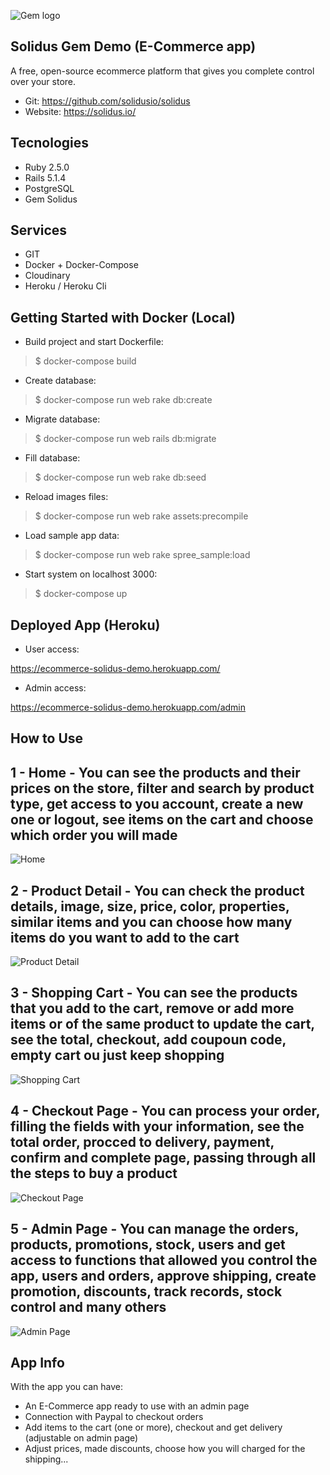 
![Gem logo](https://raw.githubusercontent.com/klever0316/ecommerce-demo/656cf03aebf344741fbed4e9dd27768a93beb4b3/public/readme_images/logo.svg)
 
## Solidus Gem Demo (E-Commerce app)
 
A free, open-source ecommerce platform that gives you complete control over your store.

* Git: https://github.com/solidusio/solidus
* Website: https://solidus.io/

## Tecnologies
 
* Ruby 2.5.0
* Rails 5.1.4
* PostgreSQL
* Gem Solidus
 
## Services
 
* GIT
* Docker + Docker-Compose
* Cloudinary
* Heroku / Heroku Cli
 
## Getting Started with Docker (Local)
 
* Build project and start Dockerfile:
>    $ docker-compose build
* Create database:
>    $ docker-compose run web rake db:create
* Migrate database:
>    $ docker-compose run web rails db:migrate
* Fill database:
>    $ docker-compose run web rake db:seed
* Reload images files:
>    $ docker-compose run web rake assets:precompile
* Load sample app data:
>    $ docker-compose run web rake spree_sample:load
* Start system on localhost 3000:
>    $ docker-compose up

## Deployed App (Heroku)

* User access:

https://ecommerce-solidus-demo.herokuapp.com/

* Admin access:

https://ecommerce-solidus-demo.herokuapp.com/admin

## How to Use
 
## 1 - Home - You can see the products and their prices on the store, filter and search by product type, get access to you account, create a new one or logout, see items on the cart and choose which order you will made
![Home](https://raw.githubusercontent.com/klever0316/ecommerce-demo/master/public/readme_images/home.png)

## 2 - Product Detail - You can check the product details, image, size, price, color, properties, similar items and you can choose how many items do you want to add to the cart
![Product Detail](https://raw.githubusercontent.com/klever0316/ecommerce-demo/master/public/readme_images/product-detail.png)

## 3 - Shopping Cart - You can see the products that you add to the cart, remove or add more items or of the same product to update the cart, see the total, checkout, add coupoun code, empty cart ou just keep shopping
![Shopping Cart](https://raw.githubusercontent.com/klever0316/ecommerce-demo/master/public/readme_images/shopping-cart.png)

## 4 - Checkout Page - You can process your order, filling the fields with your information, see the total order, procced to delivery, payment, confirm and complete page, passing through all the steps to buy a product
![Checkout Page](https://raw.githubusercontent.com/klever0316/ecommerce-demo/master/public/readme_images/checkout-page.png)

## 5 - Admin Page - You can manage the orders, products, promotions, stock, users and get access to functions that allowed you control the app, users and orders, approve shipping, create promotion, discounts, track records, stock control and many others
![Admin Page](https://raw.githubusercontent.com/klever0316/ecommerce-demo/master/public/readme_images/admin-page.png)

## App Info
 
With the app you can have:
  - An E-Commerce app ready to use with an admin page
  - Connection with Paypal to checkout orders
  - Add items to the cart (one or more), checkout and get delivery (adjustable on admin page)
  - Adjust prices, made discounts, choose how you will charged for the shipping...
